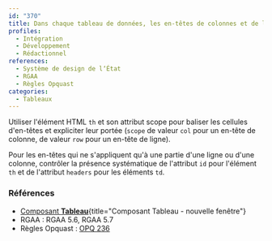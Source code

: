 ```yaml
---
id: "370"
title: Dans chaque tableau de données, les en-têtes de colonnes et de lignes sont correctement déclarés et chaque cellule est associée avec ses en-têtes.
profiles:
  - Intégration
  - Développement
  - Rédactionnel
references:
  - Système de design de l‘État
  - RGAA
  - Règles Opquast
categories:
  - Tableaux
---
```



Utiliser l'élément HTML `th` et son attribut scope pour baliser les cellules d'en-têtes et expliciter leur portée (`scope` de valeur `col` pour un en-tête de colonne, de valeur `row` pour un en-tête de ligne).

Pour les en-têtes qui ne s'appliquent qu'à une partie d'une ligne ou d'une colonne, contrôler la présence systématique de l'attribut `id` pour l'élément `th` et de l'attribut `headers` pour les éléments `td`.


### Références

* [Composant **Tableau**](https://www.systeme-de-design.gouv.fr/elements-d-interface/composants/tableau){title="Composant Tableau - nouvelle fenêtre"}
* RGAA : RGAA 5.6, RGAA 5.7
* Règles Opquast : [OPQ 236](https://checklists.opquast.com/fr/assurance-qualite-web/les-cellules-des-tableaux-de-donnees-sont-reliees-a-leurs-en-tetes)
